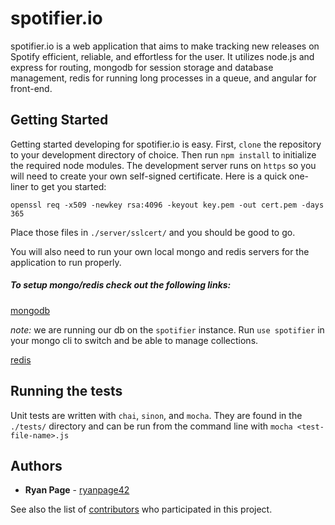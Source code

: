 # spotifier.io

spotifier.io is a web application that aims to make tracking new releases on Spotify efficient, reliable, and effortless
for the user. It utilizes node.js and express for routing, mongodb for session storage and database management, redis
for running long processes in a queue, and angular for front-end.

## Getting Started

Getting started developing for spotifier.io is easy. First, `clone` the repository to your development directory
of choice. Then run `npm install` to initialize the required node modules. The development server runs on `https`
so you will need to create your own self-signed certificate. Here is a quick one-liner to get you
started:

`openssl req -x509 -newkey rsa:4096 -keyout key.pem -out cert.pem -days 365`

Place those files in `./server/sslcert/` and you should be good to go.

You will also need to run your own local mongo and redis servers for the application to run properly. 

##### To setup mongo/redis check out the following links:

[mongodb](https://www.mongodb.com/download-center#community)

*note:* we are running our db on the `spotifier` instance. Run `use spotifier` in your mongo cli to switch and be able
to manage collections.


[redis](https://redis.io/download)


## Running the tests

Unit tests are written with `chai`, `sinon`, and `mocha`. They are found in the `./tests/` directory and can be run
from the command line with `mocha <test-file-name>.js`

## Authors

* **Ryan Page** - [ryanpage42](https://github.com/ryanpage42)

See also the list of [contributors](https://github.com/your/project/contributors) who participated in this project.
